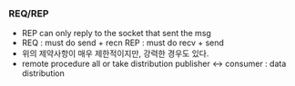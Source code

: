 ### REQ/REP

  - REP can only reply to the socket that sent the msg
  - REQ : must do send + recn
    REP : must do recv + send
  - 위의 제약사항이 매우 제한적이지만, 강력한 경우도 있다.
  - remote procedure all or take distribution
    publisher <-> consumer : data distribution 
